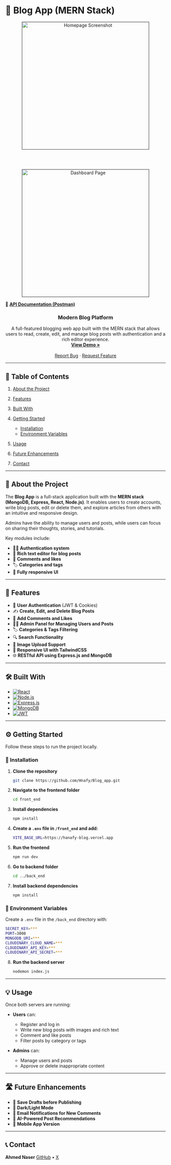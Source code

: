 # 📝 Blog App (MERN Stack)

<div align="center">

  <a href="">
    <img src="" width="400" alt="Homepage Screenshot">
  </a>

<br><br>

  <a href="">
    <img src="" width="400" alt="Dashboard Page">
  </a>

</div>

<p>
   📘 <a href="https://documenter.getpostman.com/view/32173598/2sB3QNqpDn" target="_blank"><strong>API Documentation (Postman)</strong></a>
</p>

<h3 align="center">Modern Blog Platform</h3>

<p align="center">
  A full-featured blogging web app built with the MERN stack that allows users to read, create, edit, and manage blog posts with authentication and a rich editor experience.
  <br />
  <a href="https://github.com/Hnafy/Blog_app"><strong>View Demo »</strong></a>
  <br />
  <br />
  <a href="https://github.com/Hnafy/Blog_app/issues/new?labels=bug">Report Bug</a>
  &middot;
  <a href="https://github.com/Hnafy/Blog_app/issues/new?labels=enhancement">Request Feature</a>
</p>

---

## 🧭 Table of Contents

1. [About the Project](#about-the-project)
2. [Features](#features)
3. [Built With](#built-with)
4. [Getting Started](#getting-started)

   * [Installation](#installation)
   * [Environment Variables](#environment-variables)
5. [Usage](#usage)
6. [Future Enhancements](#future-enhancements)
7. [Contact](#contact)

---

## 🧩 About the Project

The **Blog App** is a full-stack application built with the **MERN stack (MongoDB, Express, React, Node.js)**.
It enables users to create accounts, write blog posts, edit or delete them, and explore articles from others with an intuitive and responsive design.

Admins have the ability to manage users and posts, while users can focus on sharing their thoughts, stories, and tutorials.

Key modules include:

* 🧑‍💻 **Authentication system**
* 📰 **Rich text editor for blog posts**
* 💬 **Comments and likes**
* 🏷️ **Categories and tags**
* 📱 **Fully responsive UI**

---

## 🚀 Features

* 🔐 **User Authentication** (JWT & Cookies)
* ✍️ **Create, Edit, and Delete Blog Posts**
* 💬 **Add Comments and Likes**
* 🧑‍💼 **Admin Panel for Managing Users and Posts**
* 🏷️ **Categories & Tags Filtering**
* 🔍 **Search Functionality**
* 📸 **Image Upload Support**
* 📱 **Responsive UI with TailwindCSS**
* 🌐 **RESTful API using Express.js and MongoDB**

---

## 🛠️ Built With

* [![React][React.js]][React-url]
* [![Node.js](https://img.shields.io/badge/Node.js-43853D?style=for-the-badge\&logo=node.js\&logoColor=white)](https://nodejs.org/)
* [![Express.js](https://img.shields.io/badge/Express.js-404D59?style=for-the-badge)](https://expressjs.com/)
* [![MongoDB](https://img.shields.io/badge/MongoDB-4EA94B?style=for-the-badge\&logo=mongodb\&logoColor=white)](https://www.mongodb.com/)
* [![JWT](https://img.shields.io/badge/JWT-000000?style=for-the-badge\&logo=jsonwebtokens\&logoColor=white)](https://jwt.io/)

---

## ⚙️ Getting Started

Follow these steps to run the project locally.

### 🧩 Installation

1. **Clone the repository**

   ```bash
   git clone https://github.com/Hnafy/Blog_app.git
   ```

2. **Navigate to the frontend folder**

   ```bash
   cd front_end
   ```

3. **Install dependencies**

   ```bash
   npm install
   ```

4. **Create a `.env` file in `/front_end` and add:**

   ```bash
   VITE_BASE_URL=https://hanafy-blog.vercel.app
   ```

5. **Run the frontend**

   ```bash
   npm run dev
   ```

6. **Go to backend folder**

   ```bash
   cd ../back_end
   ```

7. **Install backend dependencies**

   ```bash
   npm install
   ```

### 🔑 Environment Variables

Create a `.env` file in the `/back_end` directory with:

```bash
SECRET_KEY=***
PORT=3000
MONGODB_URI=***
CLOUDINARY_CLOUD_NAME=***
CLOUDINARY_API_KEY=***
CLOUDINARY_API_SECRET=***
```

8. **Run the backend server**

   ```bash
   nodemon index.js
   ```

---

## 💡 Usage

Once both servers are running:

* **Users** can:

  * Register and log in
  * Write new blog posts with images and rich text
  * Comment and like posts
  * Filter posts by category or tags

* **Admins** can:

  * Manage users and posts
  * Approve or delete inappropriate content

---

## 🛣️ Future Enhancements

* 💾 **Save Drafts before Publishing**
* 🌙 **Dark/Light Mode**
* 💌 **Email Notifications for New Comments**
* 🧠 **AI-Powered Post Recommendations**
* 📱 **Mobile App Version**

---

## 📞 Contact

**Ahmed Naser**
[GitHub](https://github.com/Hnafy) • [X](https://x.com/a7med7530)


[React.js]: https://img.shields.io/badge/React-20232A?style=for-the-badge&logo=react&logoColor=61DAFB
[React-url]: https://react.dev/